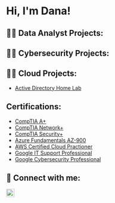<h1>Hi, I'm Dana! </h1>

<h2>👨‍💻 Data Analyst Projects:</h2>
<h2>👨‍💻 Cybersecurity Projects:</h2>
<h2>👨‍💻 Cloud Projects:</h2>

 - [Active Directory Home Lab](https://github.com/joshmadakor1/Algorithms-Practice)


<h2>Certifications:</h2>

- [CompTIA A+](https://github.com/joshmadakor1/Algorithms-Practice)
- [CompTIA Network+](https://github.com/joshmadakor1/Algorithms-Practice)
- [CompTIA Security+](https://github.com/joshmadakor1/Algorithms-Practice)
- [Azure Fundamentals AZ-900](https://github.com/joshmadakor1/Algorithms-Practice)
- [AWS Certified Cloud Practioner](https://github.com/joshmadakor1/Algorithms-Practice)
- [Google IT Support Professional](https://github.com/joshmadakor1/Algorithms-Practice)
- [Google Cybersecurity Professional](https://github.com/joshmadakor1/Algorithms-Practice)


<h2> 🤳 Connect with me:</h2>

[<img align="left" alt="DanaRobinson| LinkedIn" width="22px" src="https://cdn.jsdelivr.net/npm/simple-icons@v3/icons/linkedin.svg" />][linkedin]


[linkedin]: https://www.linkedin.com/in/dana-robinson-acct/

<!--
**joshmadakor1/joshmadakor1** is a ✨ _special_ ✨ repository because its `README.md` (this file) appears on your GitHub profile.

Here are some ideas to get you started:

- 🔭 I’m currently working on ...
- 🌱 I’m currently learning ...
- 👯 I’m looking to collaborate on ...
- 🤔 I’m looking for help with ...
- 💬 Ask me about ...
- 📫 How to reach me: ...
- 😄 Pronouns: ...
- ⚡ Fun fact: ...
-->
